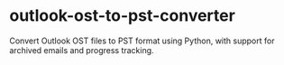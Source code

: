 # outlook-ost-to-pst-converter
Convert Outlook OST files to PST format using Python, with support for archived emails and progress tracking.
